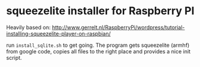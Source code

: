 # squeezelite installer for Raspberry PI

Heavily based on: http://www.gerrelt.nl/RaspberryPi/wordpress/tutorial-installing-squeezelite-player-on-raspbian/

run `install_sqlite.sh` to get going. The program gets squeezelite (armhf) from google code, copies all files to the right place and provides a nice init script.
